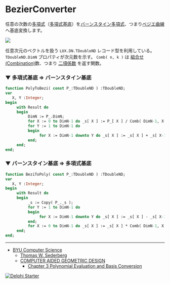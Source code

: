 # BezierConverter
任意の次数の[多項式](https://www.wikiwand.com/ja/%E5%A4%9A%E9%A0%85%E5%BC%8F)（[多項式基底](https://www.wikiwand.com/ja/%E5%A4%9A%E9%A0%85%E5%BC%8F%E5%9F%BA%E5%BA%95)）を[バーンスタイン多項式](https://www.wikiwand.com/ja/%E3%83%90%E3%83%BC%E3%83%B3%E3%82%B9%E3%82%BF%E3%82%A4%E3%83%B3%E5%A4%9A%E9%A0%85%E5%BC%8F)、つまり[ベジエ曲線](https://www.wikiwand.com/ja/%E3%83%99%E3%82%B8%E3%82%A7%E6%9B%B2%E7%B7%9A)へ基底変換します。

![](https://media.githubusercontent.com/media/LUXOPHIA/BezierConverter/master/--------/_SCREENSHOT/BezierConverter.png)

任意次元のベクトルを扱う `LUX.DN.TDoubleND` レコード型を利用している。`TDoubleND.DimN` プロパティが次元数を示す。
`Comb( n, k )` は [組合せ(Combination)](https://www.wikiwand.com/ja/%E7%B5%84%E5%90%88%E3%81%9B_(%E6%95%B0%E5%AD%A6))数、つまり [二項係数](https://www.wikiwand.com/ja/%E4%BA%8C%E9%A0%85%E4%BF%82%E6%95%B0) を返す関数。

### ▼ 多項式基底 ⇒ バーンスタイン基底

```pascal
function PolyToBezi( const P_:TDoubleND ) :TDoubleND;
var
   X, Y :Integer;
begin
     with Result do
     begin
          DimN := P_.DimN;
          for X := 0 to DimN-1 do _s[ X ] := P_[ X ] / Comb( DimN-1, X );
          for Y := 1 to DimN-1 do
          begin
               for X := DimN-1 downto Y do _s[ X ] := _s[ X ] + _s[ X-1 ];
          end;
     end;
end;
```

### ▼ バーンスタイン基底 ⇒ 多項式基底
```pascal
function BeziToPoly( const P_:TDoubleND ) :TDoubleND;
var
   X, Y :Integer;
begin
     with Result do
     begin
          _s := Copy( P_._s );
          for Y := 1 to DimN-1 do
          begin
               for X := DimN-1 downto Y do _s[ X ] := _s[ X ] - _s[ X-1 ];
          end;
          for X := 0 to DimN-1 do _s[ X ] := _s[ X ] * Comb( DimN-1, X );
     end;
end;
```

----

* [BYU Computer Science](https://cs.byu.edu)
    * [Thomas W. Sederberg](https://cs.byu.edu/faculty/tom)
    * [COMPUTER AIDED GEOMETRIC DESIGN](http://tom.cs.byu.edu/~557/text/cagd.pdf)
        * [Chapter 3 Polynomial Evaluation and Basis Conversion](http://cagd.cs.byu.edu/~557/text/ch3.pdf)

[![Delphi Starter](http://img.en25.com/EloquaImages/clients/Embarcadero/%7B063f1eec-64a6-4c19-840f-9b59d407c914%7D_dx-starter-bn159.png)](https://www.embarcadero.com/jp/products/delphi/starter)
